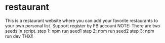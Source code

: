 # restaurant
This is a restaurant website where you can add your favorite restaurants to your own personal list. Support register by FB account
NOTE: There are two seeds in script.
step 1: npm run seed1
step 2: npm run seed2
step 3: npm run dev
THX!!
